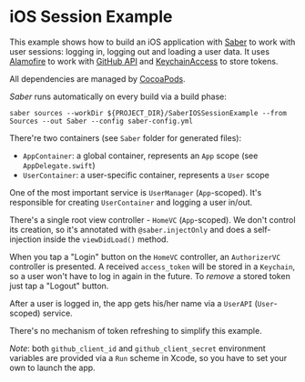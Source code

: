 # iOS Session Example

This example shows how to build an iOS application with [Saber](https://github.com/apleshkov/saber) to work with user sessions: logging in, logging out and loading a user data. It uses [Alamofire](https://github.com/Alamofire/Alamofire) to work with [GitHub API](https://developer.github.com) and [KeychainAccess](https://github.com/kishikawakatsumi/KeychainAccess) to store tokens.

All dependencies are managed by [CocoaPods](https://github.com/CocoaPods/CocoaPods).

_Saber_ runs automatically on every build via a build phase:
```
saber sources --workDir ${PROJECT_DIR}/SaberIOSSessionExample --from Sources --out Saber --config saber-config.yml
```

There're two containers (see `Saber` folder for generated files):
- `AppContainer`: a global container, represents an `App` scope (see `AppDelegate.swift`)
- `UserContainer`: a user-specific container, represents a `User` scope

One of the most important service is `UserManager` (`App`-scoped). It's responsible for creating `UserContainer` and logging a user in/out.

There's a single root view controller - `HomeVC` (`App`-scoped). We don't control its creation, so it's annotated with `@saber.injectOnly` and does a self-injection inside the `viewDidLoad()` method.

When you tap a "Login" button on the `HomeVC` controller, an `AuthorizerVC` controller is presented. A received  `access_token` will be stored in a `Keychain`, so a user won't have to log in again in the future. To _remove_ a stored token just tap a "Logout" button.

After a user is logged in, the app gets his/her name via a `UserAPI` (`User`-scoped) service.

There's no mechanism of token refreshing to simplify this example.

_Note_: both `github_client_id` and `github_client_secret` environment variables are provided via a `Run` scheme in Xcode, so you have to set your own to launch the app. 
